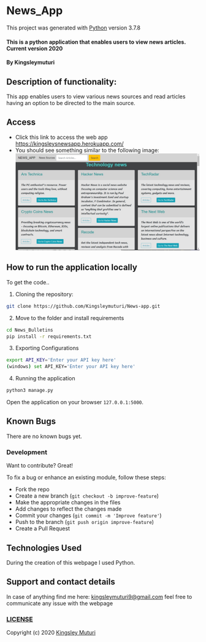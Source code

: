 # News_App

This project was generated with [Python](https://github.com/python) version 3.7.8
  
#### This is a python application that enables users to view news articles. Current version 2020
</table>
</tr>
</td>

#### By **Kingsleymuturi**
  
## Description of functionality:
This app enables users to view various news sources and read articles having an option to be directed to the main source.
## Access
* Click this link to access the web app https://kingsleysnewsapp.herokuapp.com/
* You should see something similar to the following image:
![Password-locker python shell](app/news.jpg)

## How to run the application locally
To get the code..

1. Cloning the repository:
  ```bash
  git clone https://github.com/Kingsleymuturi/News-app.git
  ```
2. Move to the folder and install requirements
  ```bash
  cd News_Bulletins
  pip install -r requirements.txt
  ```
3. Exporting Configurations
  ```bash
  export API_KEY='Enter your API key here'
  (windows) set API_KEY='Enter your API key here'
  ```
4. Running the application
  ```bash
  python3 manage.py
  ```
Open the application on your browser `127.0.0.1:5000`.

## Known Bugs
There are no known bugs yet.
### Development
Want to contribute? Great!

To fix a bug or enhance an existing module, follow these steps:

- Fork the repo
- Create a new branch (`git checkout -b improve-feature`)
- Make the appropriate changes in the files
- Add changes to reflect the changes made
- Commit your changes (`git commit -m 'Improve feature'`)
- Push to the branch (`git push origin improve-feature`)
- Create a Pull Request 

## Technologies Used
During the creation of this webpage I used Python.
## Support and contact details
In case of anything find me here: kingsleymuturi9@gmail.com feel free to communicate any issue with the webpage

### [LICENSE](https://github.com/Kingsleymuturi/News-app/blob/master/LICENSE)
Copyright (c) 2020 [Kingsley Muturi ](https://github.com/Kingsleymuturi)
